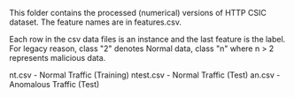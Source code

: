 This folder contains the processed (numerical) versions of HTTP CSIC dataset. The feature names are in features.csv.

Each row in the csv data files is an instance and the last feature is the label. For legacy reason, class "2" denotes Normal data, class "n" where n > 2 represents malicious data.

nt.csv - Normal Traffic (Training) 
ntest.csv - Normal Traffic (Test) 
an.csv - Anomalous Traffic (Test)
